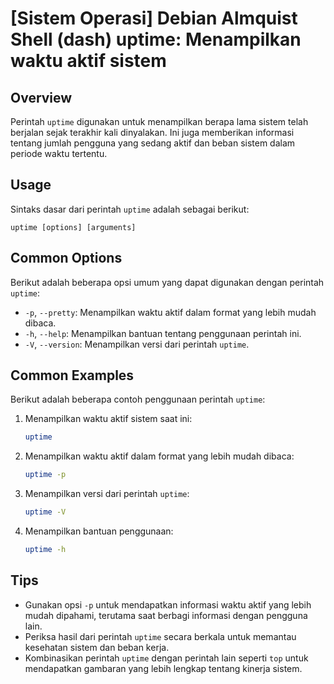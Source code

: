 # [Sistem Operasi] Debian Almquist Shell (dash) uptime: Menampilkan waktu aktif sistem

## Overview
Perintah `uptime` digunakan untuk menampilkan berapa lama sistem telah berjalan sejak terakhir kali dinyalakan. Ini juga memberikan informasi tentang jumlah pengguna yang sedang aktif dan beban sistem dalam periode waktu tertentu.

## Usage
Sintaks dasar dari perintah `uptime` adalah sebagai berikut:

```
uptime [options] [arguments]
```

## Common Options
Berikut adalah beberapa opsi umum yang dapat digunakan dengan perintah `uptime`:

- `-p`, `--pretty`: Menampilkan waktu aktif dalam format yang lebih mudah dibaca.
- `-h`, `--help`: Menampilkan bantuan tentang penggunaan perintah ini.
- `-V`, `--version`: Menampilkan versi dari perintah `uptime`.

## Common Examples
Berikut adalah beberapa contoh penggunaan perintah `uptime`:

1. Menampilkan waktu aktif sistem saat ini:
   ```sh
   uptime
   ```

2. Menampilkan waktu aktif dalam format yang lebih mudah dibaca:
   ```sh
   uptime -p
   ```

3. Menampilkan versi dari perintah `uptime`:
   ```sh
   uptime -V
   ```

4. Menampilkan bantuan penggunaan:
   ```sh
   uptime -h
   ```

## Tips
- Gunakan opsi `-p` untuk mendapatkan informasi waktu aktif yang lebih mudah dipahami, terutama saat berbagi informasi dengan pengguna lain.
- Periksa hasil dari perintah `uptime` secara berkala untuk memantau kesehatan sistem dan beban kerja.
- Kombinasikan perintah `uptime` dengan perintah lain seperti `top` untuk mendapatkan gambaran yang lebih lengkap tentang kinerja sistem.